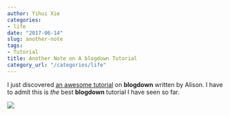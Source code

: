 ```yaml
---
author: Yihui Xie
categories:
- life
date: "2017-06-14"
slug: another-note
tags:
- Tutorial
title: Another Note on A blogdown Tutorial
category_url: "/categories/life"
---
```


I just discovered [an awesome tutorial](https://apreshill.rbind.io/post/up-and-running-with-blogdown/) on **blogdown** written by Alison. I have to admit this is _the_ best **blogdown** tutorial I have seen so far.

![](https://apreshill.rbind.io/img/posts/2017-06-12-up-and-running-with-blogdown/blogdown-signpost-4.png)
